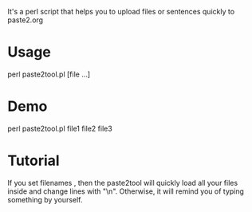 It's a perl script that helps you to upload files or sentences quickly to paste2.org

Usage
=====

perl paste2tool.pl [file ...]

Demo
====

perl paste2tool.pl file1 file2 file3

Tutorial
========

If you set filenames , then the paste2tool will quickly load all your files inside and change lines with "\n".
Otherwise, it will remind you of typing something by yourself.
